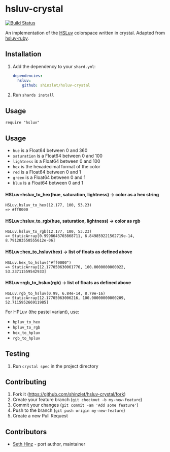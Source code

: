 # hsluv-crystal
[![Build Status](https://travis-ci.org/shinzlet/hsluv-crystal.svg?branch=master)](https://travis-ci.org/shinzlet/hsluv-crystal)

An implementation of the [HSLuv](https://www.hsluv.org/) colorspace written in
crystal. Adapted from [hsluv-ruby](https://github.com/hsluv/hsluv-ruby).

## Installation

1. Add the dependency to your `shard.yml`:

   ```yaml
   dependencies:
     hsluv:
       github: shinzlet/hsluv-crystal
   ```

2. Run `shards install`

## Usage

```crystal
require "hsluv"
```

## Usage

- `hue` is a Float64 between 0 and 360
- `saturation` is a Float64 between 0 and 100
- `lightness` is a Float64 between 0 and 100
- `hex` is the hexadecimal format of the color
- `red` is a Float64 between 0 and 1
- `green` is a Float64 between 0 and 1
- `blue` is a Float64 between 0 and 1

#### HSLuv::hsluv_to_hex(hue, saturation, lightness) -> color as a hex string

```
HSLuv.hsluv_to_hex(12.177, 100, 53.23)
=> #ff0000
```

#### HSLuv::hsluv_to_rgb(hue, saturation, lightness) -> color as rgb

```
HSLuv.hsluv_to_rgb(12.177, 100, 53.23)
=> StaticArray[0.9998643703868711, 6.849859221502719e-14, 8.791283550555612e-06]
```

#### HSLuv::hex_to_hsluv(hex) -> list of floats as defined above

```
HSLuv.hex_to_hsluv("#ff0000")
=> StaticArray[12.177050630061776, 100.0000000000022, 53.23711559542933]
```

#### HSLuv::rgb_to_hsluv(rgb) -> list of floats as defined above

```
HSLuv.rgb_to_hsluv(0.99, 6.84e-14, 8.79e-16)
=> StaticArray[12.17705063006216, 100.00000000000209, 52.711595266911985]
```

For HPLuv (the pastel variant), use:

  - `hpluv_to_hex`
  - `hpluv_to_rgb`
  - `hex_to_hpluv`
  - `rgb_to_hpluv`

## Testing

1. Run `crystal spec` in the project directory

## Contributing

1. Fork it (<https://github.com/shinzlet/hsluv-crystal/fork>)
2. Create your feature branch (`git checkout -b my-new-feature`)
3. Commit your changes (`git commit -am 'Add some feature'`)
4. Push to the branch (`git push origin my-new-feature`)
5. Create a new Pull Request

## Contributors
- [Seth Hinz](https://github.com/your-github-user) - port author, maintainer
